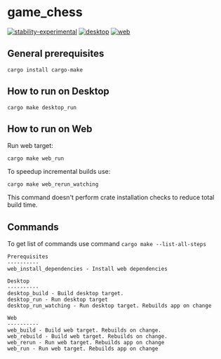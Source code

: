 # game_chess
[![stability-experimental](https://img.shields.io/badge/stability-experimental-orange.svg)](https://github.com/emersion/stability-badges#experimental) [![desktop](https://github.com/Wandalen/game_chess/actions/workflows/desktopPush.yml/badge.svg)](https://github.com/Wandalen/game_chess/actions/workflows/desktopPush.yml) [![web](https://github.com/Wandalen/game_chess/actions/workflows/WebPush.yml/badge.svg)](https://github.com/Wandalen/game_chess/actions/workflows/WebPush.yml)

## General prerequisites

```
cargo install cargo-make
```

## How to run on Desktop

```
cargo make desktop_run
```

## How to run on Web

Run web target:

```
cargo make web_run
```

To speedup incremental builds use:

```
cargo make web_rerun_watching
```

This command doesn't perform crate installation checks to reduce total build time.


## Commands

To get list of commands use command `cargo make --list-all-steps`

```
Prerequisites
----------
web_install_dependencies - Install web dependencies

Desktop
----------
desktop_build - Build desktop target.
desktop_run - Run desktop target
desktop_run_watching - Run desktop target. Rebuilds app on change

Web
----------
web_build - Build web target. Rebuilds on change.
web_rebuild - Build web target. Rebuilds on change.
web_rerun - Run web target. Rebuilds app on change
web_run - Run web target. Rebuilds app on change
```


